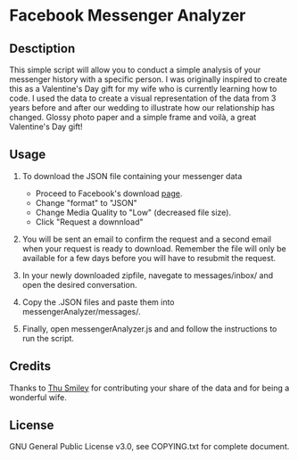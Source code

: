 # **Facebook Messenger Analyzer**
## **Desctiption**
This simple script will allow you to conduct a simple analysis of your messenger history with a specific person. I was originally inspired to create this as a Valentine's Day gift for my wife who is currently learning how to code. I used the data to create a visual representation of the data from 3 years before and after our wedding to illustrate how our relationship has changed. Glossy photo paper and a simple frame and voilà, a great Valentine's Day gift!
## **Usage**

1. To download the JSON file containing your messenger data 
    * Proceed to Facebook's download [page](https://www.facebook.com/dyi).
    * Change "format" to "JSON"
    * Change Media Quality to "Low" (decreased file size).
    * Click "Request a downnload"

2. You will be sent an email to confirm the request and a second email when your request is ready to download. Remember the file will only be available for a few days before you will have to resubmit the request.

3. In your newly downloaded zipfile, navegate to messages/inbox/ and open the desired conversation.

4. Copy the .JSON files and paste them into messengerAnalyzer/messages/.

5. Finally, open messengerAnalyzer.js and and follow the instructions to run the script.

## **Credits**
Thanks to [Thu Smiley](https://github.com/thusmiley/) for contributing your share of the data and for being a wonderful wife.

## **License**
GNU General Public License v3.0, see COPYING.txt for complete document.
